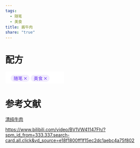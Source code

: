 ```yaml
---
tags:
  - 随笔
  - 美食
title: 酱牛肉
share: "true"
---
```


# 配方

![](https://raw.githubusercontent.com/LeungGeorge/assets/master/images/2022/Pasted%20image%2020240625191347.png)

# 参考文献

[清纯牛肉](2%20Aera/健康/美食/清纯牛肉.md)

https://www.bilibili.com/video/BV1VW41147Fh/?spm_id_from=333.337.search-card.all.click&vd_source=e18f1800ff1f15ec2dc1aebc4a75f802
